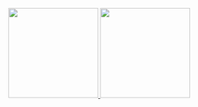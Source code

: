 <p style="display: flex">
<a href="https://github.com/tqma113">
  <img height="180em" src="https://github-readme-stats.vercel.app/api/top-langs/?username=tqma113&theme=react&show_icons=true&layout=compact&langs_count=8"/>
  <img height="180em" src="https://github-readme-stats.vercel.app/api/wakatime?username=tqma113&theme=react&layout=compact&custom_title=Wakatime Stats of tqma113"/>
</a>
</p>

